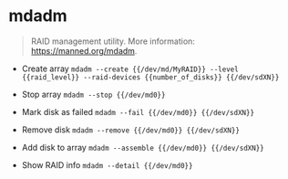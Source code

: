 # mdadm
> RAID management utility.
> More information: <https://manned.org/mdadm>.

- Create array
`mdadm --create {{/dev/md/MyRAID}} --level {{raid_level}} --raid-devices {{number_of_disks}} {{/dev/sdXN}}`

- Stop array
`mdadm --stop {{/dev/md0}}`

- Mark disk as failed
`mdadm --fail {{/dev/md0}} {{/dev/sdXN}}`

- Remove disk
`mdadm --remove {{/dev/md0}} {{/dev/sdXN}}`

- Add disk to array
`mdadm --assemble {{/dev/md0}} {{/dev/sdXN}}`

- Show RAID info
`mdadm --detail {{/dev/md0}}`
